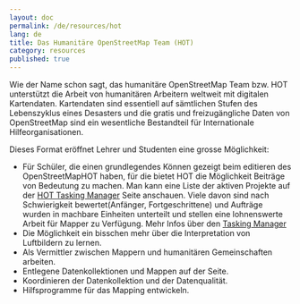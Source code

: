```yaml
---
layout: doc
permalink: /de/resources/hot
lang: de
title: Das Humanitäre OpenStreetMap Team (HOT)
category: resources
published: true
---
```


Wie der Name schon sagt, das humanitäre OpenStreetMap Team bzw. HOT unterstützt die Arbeit von humanitären Arbeitern weltweit mit digitalen Kartendaten. Kartendaten sind essentiell auf sämtlichen
Stufen des Lebenszyklus eines Desasters und die gratis und freizugängliche Daten von OpenStreetMap sind ein wesentliche Bestandteil für Internationale Hilfeorganisationen.

Dieses Format eröffnet Lehrer und Studenten eine grosse Möglichkeit:
- Für Schüler, die einen grundlegendes Können gezeigt beim editieren des OpenStreetMapHOT haben, für die bietet HOT die Möglichkeit Beiträge von Bedeutung zu machen. Man kann eine Liste der aktiven Projekte auf der [HOT Tasking Manager](http://tasks.hotosm.org) Seite anschauen. Viele davon sind nach Schwierigkeit bewertet(Anfänger, Fortgeschrittene) und Aufträge wurden in machbare Einheiten unterteilt und stellen eine lohnenswerte Arbeit für Mapper zu Verfügung. Mehr Infos über den [Tasking Manager](http://wiki.openstreetmap.org/wiki/OSM_Tasking_Manager)
- Die Möglichkeit ein bisschen mehr über die Interpretation von Luftbildern zu lernen.
- Als Vermittler zwischen Mappern und humanitären Gemeinschaften arbeiten.
- Entlegene Datenkollektionen und Mappen auf der Seite.
- Koordinieren der Datenkollektion und der Datenqualität.
- Hilfsprogramme für das Mapping entwickeln.
